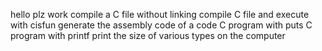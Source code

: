 hello plz work
compile a C file without linking
compile C file and execute with cisfun
generate the assembly code of a code
C program with puts
C program with printf
print the size of various types on the computer
